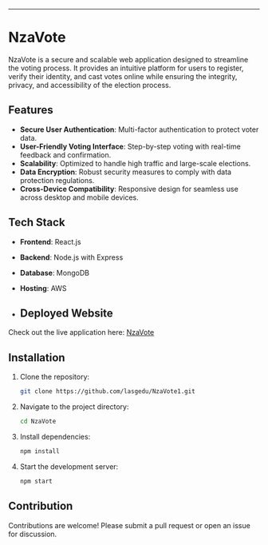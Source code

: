 ---

# NzaVote  

NzaVote is a secure and scalable web application designed to streamline the voting process. It provides an intuitive platform for users to register, verify their identity, and cast votes online while ensuring the integrity, privacy, and accessibility of the election process.  

## Features  
- **Secure User Authentication**: Multi-factor authentication to protect voter data.  
- **User-Friendly Voting Interface**: Step-by-step voting with real-time feedback and confirmation.  
- **Scalability**: Optimized to handle high traffic and large-scale elections.  
- **Data Encryption**: Robust security measures to comply with data protection regulations.  
- **Cross-Device Compatibility**: Responsive design for seamless use across desktop and mobile devices.  

## Tech Stack  
- **Frontend**: React.js  
- **Backend**: Node.js with Express  
- **Database**: MongoDB  
- **Hosting**: AWS

- ## Deployed Website  
Check out the live application here: [NzaVote](https://nzavote1.onrender.com/)

## Installation  
1. Clone the repository:  
   ```bash  
   git clone https://github.com/lasgedu/NzaVote1.git  
   ```  
2. Navigate to the project directory:  
   ```bash  
   cd NzaVote  
   ```  
3. Install dependencies:  
   ```bash  
   npm install  
   ```  
4. Start the development server:  
   ```bash  
   npm start  
   ```

## Contribution  
Contributions are welcome! Please submit a pull request or open an issue for discussion.  
